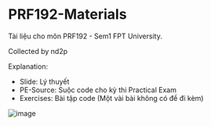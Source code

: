 # PRF192-Materials

Tài liệu cho môn PRF192 - Sem1 FPT University. 

Collected by nd2p

Explanation:

- Slide: Lý thuyết
- PE-Source: Suộc code cho kỳ thi Practical Exam
- Exercises: Bài tập code (Một vài bài không có đề đi kèm)

![image](https://github.com/nd2p/PRF192-Materials/assets/135597281/4d5f3ad8-1b78-4347-8932-430f674f30bc)

